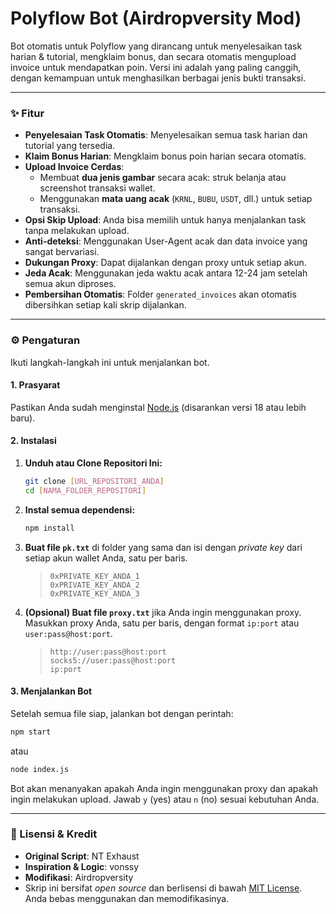 # Polyflow Bot (Airdropversity Mod)

Bot otomatis untuk Polyflow yang dirancang untuk menyelesaikan task harian & tutorial, mengklaim bonus, dan secara otomatis mengupload invoice untuk mendapatkan poin. Versi ini adalah yang paling canggih, dengan kemampuan untuk menghasilkan berbagai jenis bukti transaksi.

---

### ✨ Fitur

-   **Penyelesaian Task Otomatis**: Menyelesaikan semua task harian dan tutorial yang tersedia.
-   **Klaim Bonus Harian**: Mengklaim bonus poin harian secara otomatis.
-   **Upload Invoice Cerdas**:
    -   Membuat **dua jenis gambar** secara acak: struk belanja atau screenshot transaksi wallet.
    -   Menggunakan **mata uang acak** (`KRNL`, `BUBU`, `USDT`, dll.) untuk setiap transaksi.
-   **Opsi Skip Upload**: Anda bisa memilih untuk hanya menjalankan task tanpa melakukan upload.
-   **Anti-deteksi**: Menggunakan User-Agent acak dan data invoice yang sangat bervariasi.
-   **Dukungan Proxy**: Dapat dijalankan dengan proxy untuk setiap akun.
-   **Jeda Acak**: Menggunakan jeda waktu acak antara 12-24 jam setelah semua akun diproses.
-   **Pembersihan Otomatis**: Folder `generated_invoices` akan otomatis dibersihkan setiap kali skrip dijalankan.

---

### ⚙️ Pengaturan

Ikuti langkah-langkah ini untuk menjalankan bot.

#### 1. Prasyarat
Pastikan Anda sudah menginstal [Node.js](https://nodejs.org/) (disarankan versi 18 atau lebih baru).

#### 2. Instalasi
1.  **Unduh atau Clone Repositori Ini:**
    ```bash
    git clone [URL_REPOSITORI_ANDA]
    cd [NAMA_FOLDER_REPOSITORI]
    ```

2.  **Instal semua dependensi:**
    ```bash
    npm install
    ```

3.  **Buat file `pk.txt`** di folder yang sama dan isi dengan *private key* dari setiap akun wallet Anda, satu per baris.
    > ```
    > 0xPRIVATE_KEY_ANDA_1
    > 0xPRIVATE_KEY_ANDA_2
    > 0xPRIVATE_KEY_ANDA_3
    > ```

4.  **(Opsional) Buat file `proxy.txt`** jika Anda ingin menggunakan proxy. Masukkan proxy Anda, satu per baris, dengan format `ip:port` atau `user:pass@host:port`.
    > ```
    > http://user:pass@host:port
    > socks5://user:pass@host:port
    > ip:port
    > ```

#### 3. Menjalankan Bot
Setelah semua file siap, jalankan bot dengan perintah:
```bash
npm start
```
atau
```bash
node index.js
```
Bot akan menanyakan apakah Anda ingin menggunakan proxy dan apakah ingin melakukan upload. Jawab `y` (yes) atau `n` (no) sesuai kebutuhan Anda.

---

### 📜 Lisensi & Kredit
-   **Original Script**: NT Exhaust
-   **Inspiration & Logic**: vonssy
-   **Modifikasi**: Airdropversity
-   Skrip ini bersifat *open source* dan berlisensi di bawah [MIT License](LICENSE). Anda bebas menggunakan dan memodifikasinya.

